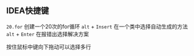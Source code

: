 ## IDEA快捷键
`20.for` 创建一个20次的for循环
`alt` + `Insert` 在一个类中选择自动生成的方法
`alt` + `Enter` 在报错出选择解决方案

按住鼠标中键向下拖动可以选择多行